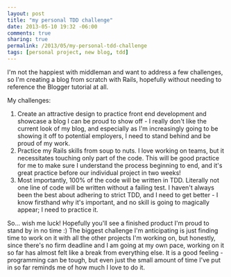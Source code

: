```yaml
---
layout: post
title: "my personal TDD challenge"
date: 2013-05-10 19:32 -06:00
comments: true
sharing: true
permalink: /2013/05/my-personal-tdd-challenge
tags: [personal project, new blog, tdd]
---
```


I'm not the happiest with middleman and want to address a few challenges, so I'm creating a blog from scratch with Rails, hopefully without needing to reference the Blogger tutorial at all.

My challenges:

1. Create an attractive design to practice front end development and showcase a blog I can be proud to show off - I really don't like the current look of my blog, and especially as I'm increasingly going to be showing it off to potential employers, I need to stand behind and be proud of my work.
2. Practice my Rails skills from soup to nuts.  I love working on teams, but it necessitates touching only part of the code.  This will be good practice for me to make sure I understand the process beginning to end, and it's great practice before our individual project in two weeks!
3. Most importantly, 100% of the code will be written in TDD.  Literally not one line of code will be written without a failing test.  I haven't always been the best about adhering to strict TDD, and I need to get better - I know firsthand why it's important, and no skill is going to magically appear; I need to practice it.

So... wish me luck!  Hopefully you'll see a finished product I'm proud to stand by in no time :)  The biggest challenge I'm anticipating is just finding time to work on it with all the other projects I'm working on, but honestly, since there's no firm deadline and I am going at my own pace, working on it so far has almost felt like a break from everything else.  It is a good feeling - programming can be tough, but even just the small amount of time I've put in so far reminds me of how much I love to do it.
